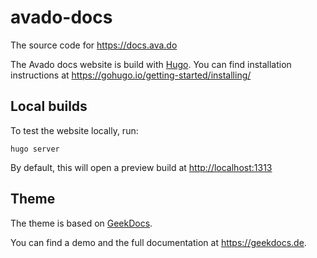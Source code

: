 # avado-docs

The source code for <https://docs.ava.do>

The Avado docs website is build with [Hugo](https://gohugo.io/). You can find installation instructions at <https://gohugo.io/getting-started/installing/>

## Local builds
To test the website locally, run:
```
hugo server
```
By default, this will open a preview build at <http://localhost:1313>

## Theme

The theme is based on [GeekDocs](https://github.com/thegeeklab/hugo-geekdoc).

You can find a demo and the full documentation at <https://geekdocs.de>.

